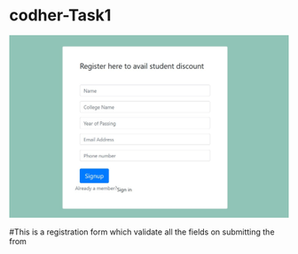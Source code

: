 # codher-Task1

![Screenshot](screenshot.png.jpg)

#This is a registration form which validate all the fields on submitting the from
